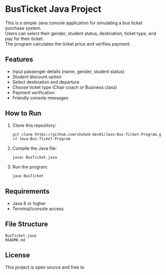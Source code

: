 # BusTicket Java Project

This is a simple Java console application for simulating a bus ticket purchase system.  
Users can select their gender, student status, destination, ticket type, and pay for their ticket.  
The program calculates the ticket price and verifies payment.

## Features

- Input passenger details (name, gender, student status)
- Student discount option
- Select destination and departure
- Choose ticket type (Chair coach or Business class)
- Payment verification
- Friendly console messages

## How to Run

1. Clone this repository:
    ```bash
    git clone https://github.com/shahed-dev01/Java-Bus-Ticket-Program.git
    cd Java-Bus-Ticket-Program
    ```

2. Compile the Java file:
    ```bash
    javac BusTicket.java
    ```

3. Run the program:
    ```bash
    java BusTicket
    ```

## Requirements

- Java 8 or higher
- Terminal/console access

## File Structure

```
BusTicket.java
README.md
```

## License

This project is open source and free to
